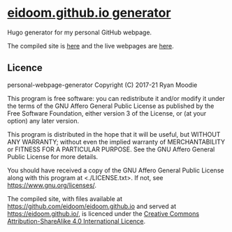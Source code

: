 # [eidoom.github.io generator](https://github.com/eidoom/personal-webpage-generator)

Hugo generator for my personal GitHub webpage.

The compiled site is [here](https://github.com/eidoom/eidoom.github.io) and the live webpages are [here](https://eidoom.github.io/).

## Licence

personal-webpage-generator
Copyright (C) 2017-21  Ryan Moodie

This program is free software: you can redistribute it and/or modify
it under the terms of the GNU Affero General Public License as published
by the Free Software Foundation, either version 3 of the License, or
(at your option) any later version.

This program is distributed in the hope that it will be useful,
but WITHOUT ANY WARRANTY; without even the implied warranty of
MERCHANTABILITY or FITNESS FOR A PARTICULAR PURPOSE.  See the
GNU Affero General Public License for more details.

You should have received a copy of the GNU Affero General Public License
along with this program at <./LICENSE.txt>.  If not, see <https://www.gnu.org/licenses/>.

The compiled site, with files available at <https://github.com/eidoom/eidoom.github.io> and served at <https://eidoom.github.io/>, is licenced under the [Creative Commons Attribution-ShareAlike 4.0 International Licence](https://creativecommons.org/licenses/by-sa/4.0/).
